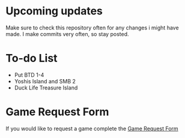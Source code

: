 # Upcoming updates
Make sure to check this repository often for any changes i might have made. I make commits very often, so stay posted.

# To-do List
- Put BTD 1-4
- Yoshis Island and SMB 2
- Duck Life Treasure Island
  
# Game Request Form
If you would like to request a game complete the [Game Request Form](https://forms.gle/uicJnrD2XpBhEM9Y8)
